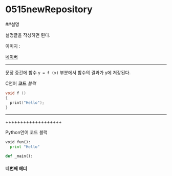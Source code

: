 # 0515newRepository

##설명

설명글을 작성하면 된다.

이미지 : 

[네이버](https://naver.com "네이버 연결")

*****************

문장 중간에 함수 `y = f (x)` 부분에서 함수의 결과가 y에 저장된다.

C언어 **코드** _블럭_
```C
void f ()
{
  print("Hello");
}
```


------------------------------

+++++++++++++++++++

Python언어 코드 블럭
```python
void fun():
  print "Hello"

def _main():
```

#### 네번째 헤더
